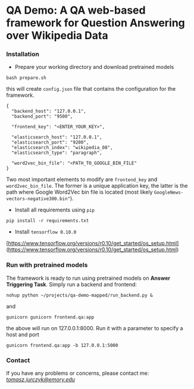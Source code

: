 # QA Demo: A QA web-based framework for Question Answering over Wikipedia Data

### Installation

* Prepare your working directory and download pretrained models

```
bash prepare.sh
```

this will create `config.json` file that contains the configuration for the framework.

```
{
  "backend_host": "127.0.0.1", 
  "backend_port": "9500",

  "frontend_key": "<ENTER_YOUR_KEY>",

  "elasticsearch_host": "127.0.0.1",
  "elasticsearch_port": "9200",
  "elasticsearch_index": "wikipedia_08",
  "elasticsearch_type": "paragraph",

  "word2vec_bin_file": "<PATH_TO_GOOGLE_BIN_FILE"
}
```

Two most important elements to modify are `frontend_key` and `word2vec_bin_file`. The former is a unique application key, the latter is the path where Google Word2Vec bin file is located (most likely `GoogleNews-vectors-negative300.bin"`).


* Install all requirements using `pip`

```
pip install -r requirements.txt
```

* Install `tensorflow 0.10.0` 

[https://www.tensorflow.org/versions/r0.10/get_started/os_setup.html]
(https://www.tensorflow.org/versions/r0.10/get_started/os_setup.html)

### Run with pretrained models

The framework is ready to run using pretrained models on **Answer Triggering Task**. Simply run a backend and frontend:

```
nohup python ~/projects/qa-demo-mapped/run_backend.py &
```

and

```
gunicorn gunicorn frontend.qa:app
```

the above will run on 127.0.0.1:8000. Run it with a parameter to specify a host and port

```
gunicorn frontend.qa:app -b 127.0.0.1:5000
```

### Contact

If you have any problems or concerns, please contact me: *tomasz.jurczyk@emory.edu*